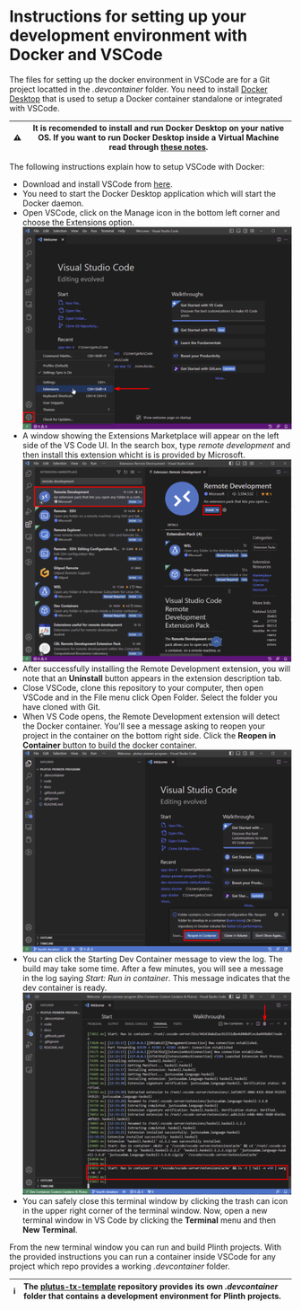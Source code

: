 
# Instructions for setting up your development environment with Docker and VSCode 

The files for setting up the docker environment in VSCode are for a Git project locatted in the *.devcontainer* folder. You need to install [Docker Desktop](https://docs.docker.com/get-docker/) that is used to setup a Docker container standalone or integrated with VSCode. 

| :warning: | It is recomended to install and run Docker Desktop on your native OS. If you want to run Docker Desktop inside a Virtual Machine read through [these notes](https://docs.docker.com/desktop/vm-vdi/). |
|-----------|-------------------------------------------------------------------------------------------------------------------------------------------------------------------------------------------------------|

The following instructions explain how to setup VSCode with Docker:
* Download and install VSCode from [here](https://code.visualstudio.com/). 
* You need to start the Docker Desktop application which will start the Docker daemon. 
* Open VSCode, click on the Manage icon in the bottom left corner and choose the Extensions option. 
![alt text](https://github.com/LukaKurnjek/plutus-dev-env/blob/main/images/dokcer-vscode/extensions-button.PNG) 
* A window showing the Extensions Marketplace will appear on the left side of the VS Code UI. In the search box, type *remote development* and then install this extension whicht is is provided by Microsoft. 
![alt text](https://github.com/LukaKurnjek/plutus-dev-env/blob/main/images/dokcer-vscode/remote-development.PNG) 
* After successfully installing the Remote Development extension, you will note that an **Uninstall** button appears in the extension description tab. 
* Close VSCode, clone this repository to your computer, then open VSCode and in the File menu click Open Folder. Select the folder you have cloned with Git. 
* When VS Code opens, the Remote Development extension will detect the Docker container. You'll see a message asking to reopen your project in the container on the bottom right side. Click the **Reopen in Container** button to build the docker container. 
![alt text](https://github.com/LukaKurnjek/plutus-dev-env/blob/main/images/dokcer-vscode/reopen-in-container.PNG) 
* You can click the Starting Dev Container message to view the log. The build may take some time. After a few minutes, you will see a message in the log saying *Start: Run in container*. This message indicates that the dev container is ready. 
![alt text](https://github.com/LukaKurnjek/plutus-dev-env/blob/main/images/dokcer-vscode/console-log.PNG) 
* You can safely close this terminal window by clicking the trash can icon in the upper right corner of the terminal window. Now, open a new terminal window in VS Code by clicking the **Terminal** menu and then **New Terminal**. 

From the new terminal window you can run and build Plinth projects. With the provided instructions you can run a container inside VSCode for any project which repo provides a working *.devcontainer* folder. 

| :information_source:   | The [plutus-tx-template](https://github.com/IntersectMBO/plutus-tx-template/tree/main) repository provides its own *.devcontainer* folder that contains a development environment for Plinth projects.|  
|------------------------|:------------------------------------------------------------------------------------------------------------------------------------------------------------------------------------------------------|   
